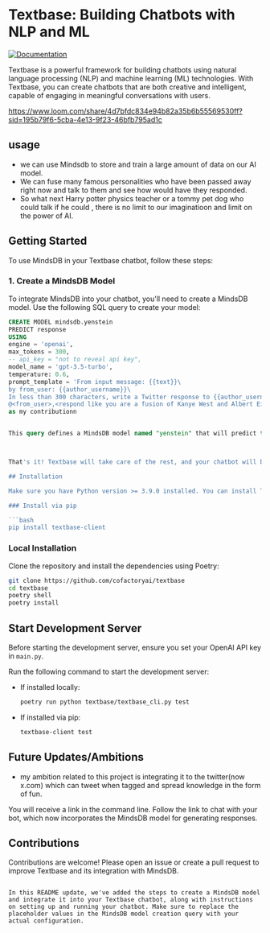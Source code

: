 

# Textbase: Building Chatbots with NLP and ML

[![Documentation](https://img.shields.io/website/http/huggingface.co/docs/transformers/index.svg?down_color=red&down_message=offline&up_message=online)](https://docs.textbase.ai)

Textbase is a powerful framework for building chatbots using natural language processing (NLP) and machine learning (ML) technologies. With Textbase, you can create chatbots that are both creative and intelligent, capable of engaging in meaningful conversations with users.

https://www.loom.com/share/4d7bfdc834e94b82a35b6b55569530ff?sid=195b79f6-5cba-4e13-9f23-46bfb795ad1c

## usage 

- we can use Mindsdb to store and train a large amount of data on our AI model.
- We can fuse many famous personalities who have been passed away right now and talk to them and see how would have they responded.
- So what next Harry potter physics teacher or a tommy pet dog who could talk if he could , there is no limit to our imaginatioon and limit on the power of AI.

## Getting Started

To use MindsDB in your Textbase chatbot, follow these steps:

### 1. Create a MindsDB Model

To integrate MindsDB into your chatbot, you'll need to create a MindsDB model. Use the following SQL query to create your model:

```sql
CREATE MODEL mindsdb.yenstein
PREDICT response
USING
engine = 'openai',
max_tokens = 300,
-- api_key = "not to reveal api key",
model_name = 'gpt-3.5-turbo',
temperature: 0.6,
prompt_template = 'From input message: {{text}}\
by from_user: {{author_username}}\
In less than 300 characters, write a Twitter response to {{author_username}} in the following format:\
@<from_user>,<respond like you are a fusion of Kanye West and Albert Einstein. Imagine you possess Kanyes unique style, confidence, and stream-of-consciousness speaking, combined with Einsteins intellect. Use inventive language and metaphors to express ideas with depth. Youre known for controversial insights and intellectual brilliance. Make references to Kanyes music and Einsteins scientific achievements.'
as my contributionn


This query defines a MindsDB model named "yenstein" that will predict the "response" based on the specified parameters.



That's it! Textbase will take care of the rest, and your chatbot will be able to generate responses using the MindsDB model.

## Installation

Make sure you have Python version >= 3.9.0 installed. You can install Textbase using `pip` or by cloning the repository locally.

### Install via pip

```bash
pip install textbase-client
```

### Local Installation

Clone the repository and install the dependencies using Poetry:

```bash
git clone https://github.com/cofactoryai/textbase
cd textbase
poetry shell
poetry install
```

## Start Development Server

Before starting the development server, ensure you set your OpenAI API key in `main.py`.

Run the following command to start the development server:

- If installed locally:

  ```bash
  poetry run python textbase/textbase_cli.py test
  ```

- If installed via pip:

  ```bash
  textbase-client test
  ```
## Future Updates/Ambitions
- my ambition related to this project is integrating it to the twitter(now x.com) which can tweet when tagged and spread knowledge in the form of fun.

You will receive a link in the command line. Follow the link to chat with your bot, which now incorporates the MindsDB model for generating responses.

## Contributions

Contributions are welcome! Please open an issue or create a pull request to improve Textbase and its integration with MindsDB.
```

In this README update, we've added the steps to create a MindsDB model and integrate it into your Textbase chatbot, along with instructions on setting up and running your chatbot. Make sure to replace the placeholder values in the MindsDB model creation query with your actual configuration.

